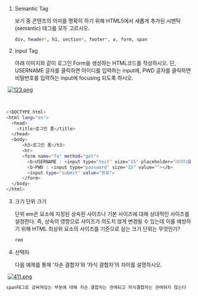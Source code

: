 1. Semantic Tag 

   보기 중 콘텐츠의 의미를 명확히 하기 위해 HTML5에서 새롭게 추가된 시맨틱(semantic) 태그를 모두 고르시오.

   ```bash
   div, header*, h1, section*, footer*, a, form, span
   ```

   

2. input Tag 

   아래 이미지와 같이 로그인 Form을 생성하는 HTML코드를 작성하시오.  단, USERNAME 글자를 클릭하면 아이디를 입력하는 input에, PWD 글자를 클릭하면 비밀번호를 입력하는 input에 focusing 되도록 하시오.

​                       [![123.png](https://i.postimg.cc/zDWM8Pmj/123.png)](https://postimg.cc/qgJQGwvh)

​	

```bash
<!DOCTYPE html>
<html lang="en">
  <head>
    <title>로그인 폼</title>
  </head>
  <body>
      <h3>로그인 폼</h3>
      <hr>
      <form name="fo" method="get">
        <b>USERNAME : <input type="text" size="15" placeholder="아이디를 입력하세요" value=""></b><br>
        <b>PWD : <input type="password" size="15" value=""></b>
        <input type="submit" value="완료">
      </form>
  </body>
</html>
```





3. 크기 단위 크기 

   단위 em은 요소에 지정된 상속된 사이즈나 기본 사이즈에 대해 상대적인 사이즈를 설정한다. 즉, 상속의 영향으로 사이즈가 의도치 않게 변경될 수 있는데 이를 예방하기 위해 HTML 최상위 요소의 사이즈를 기준으로 삼는 크기 단위는 무엇인가?

   ```bash
   rem
   ```

   

4. 선택자 

   다음 예제를 통해 ‘자손 결합자’와 ‘자식 결합자’의 차이를 설명하시오.



​                       [![411.png](https://i.postimg.cc/hthNW4KJ/411.png)](https://postimg.cc/WdL50vFj)

```bash
span태그로 감싸져있는 부분에 대해 자손 결합자는 관여되고 자식결합자는 관여하지 않는다
```

